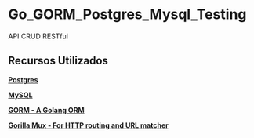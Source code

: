# Go_GORM_Postgres_Mysql_Testing
API CRUD RESTful
## Recursos Utilizados
**[Postgres]()**

**[MySQL]()**

**[GORM - A Golang ORM]()**

**[Gorilla Mux - For HTTP routing and URL matcher]()**

